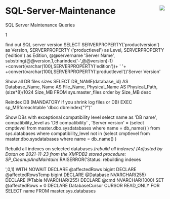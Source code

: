 # SQL-Server-Maintenance              <img align="right" src="https://visitor-badge.laobi.icu/badge?page_id=noetovar5.SQL-Server-Maintenance"/>
SQL Server Maintenance Queries

1

find out SQL server version
SELECT SERVERPROPERTY('productversion') as Version, SERVERPROPERTY ('productlevel') as Level, SERVERPROPERTY ('edition') as Edition, @@servername 'Server Name', substring(@@version,1,charindex('-',@@version)-1) +convert(varchar(100),SERVERPROPERTY('edition'))+ ' '+ +convert(varchar(100),SERVERPROPERTY('productlevel'))'Server Version'



Show all DB files sizes
SELECT DB_NAME(database_id) AS Database_Name, Name AS File_Name, Physical_Name AS Physical_Path, (size*8)/1024 Size_MB FROM sys.master_files order by Size_MB desc



Reindex DB (MANDATORY if you shrink log files or DB)
EXEC sp_MSforeachtable 'dbcc dbreindex("?")'



Show DBs with exceptional compatibility level
select name as 'DB name', compatibility_level as 'DB compatibility' , 'Server version' = (select cmptlevel from master.dbo.sysdatabases where name = db_name() ) from sys.databases where compatibility_level not in (select cmptlevel from master.dbo.sysdatabases where name = db_name() )


Rebuild all indexes on selected databases
/*rebuild all indexes*/
/*Adjusted by Dotan on 2021-11-23 from the XMPDB2 stored procedure: SP_CleanupAndMaintain*/
RAISERROR('Status: rebuilding indexes

',0,1) WITH NOWAIT
DECLARE @affectedRows bigint
DECLARE @affectedRowsTemp bigint
DECLARE @Database NVARCHAR(255)
DECLARE @Table NVARCHAR(255)
DECLARE @cmd NVARCHAR(1000)
SET @affectedRows = 0
DECLARE DatabaseCursor CURSOR READ_ONLY FOR
SELECT name FROM master.sys.databases


